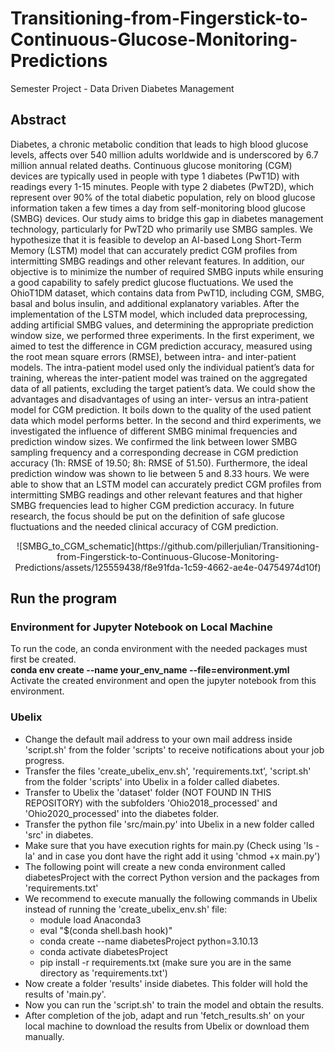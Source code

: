 # Transitioning-from-Fingerstick-to-Continuous-Glucose-Monitoring-Predictions
Semester Project - Data Driven Diabetes Management 

## Abstract 
Diabetes, a chronic metabolic condition that leads to high blood glucose levels, affects over 540 million adults worldwide and is underscored by 6.7 million annual related deaths. Continuous glucose monitoring (CGM) devices are typically used in people with type 1 diabetes (PwT1D) with readings every 1-15 minutes. People with type 2 diabetes (PwT2D), which represent over 90% of the total diabetic population, rely on blood glucose information taken a few times a day from self-monitoring blood glucose (SMBG) devices. Our study aims to bridge this gap in diabetes management technology, particularly for PwT2D who primarily use SMBG samples. We hypothesize that it is feasible to develop an AI-based Long Short-Term Memory (LSTM) model that can accurately predict CGM profiles from intermitting SMBG readings and other relevant features. In addition, our objective is to minimize the number of required SMBG inputs while ensuring a good capability to safely predict glucose fluctuations. We used the OhioT1DM dataset, which contains data from PwT1D, including CGM, SMBG, basal and bolus insulin, and additional explanatory variables. After the implementation of the LSTM model, which included data preprocessing, adding artificial SMBG values, and determining the appropriate prediction window size, we performed three experiments. In the first experiment, we aimed to test the difference in CGM prediction accuracy, measured using the root mean square errors (RMSE), between intra- and inter-patient models. The intra-patient model used only the individual patient’s data for training, whereas the inter-patient model was trained on the aggregated data of all patients, excluding the target patient’s data. We could show the advantages and disadvantages of using an inter- versus an intra-patient model for CGM prediction. It boils down to the quality of the used patient data which model performs better. In the second and third experiments, we investigated the influence of different SMBG minimal frequencies and prediction window sizes. We confirmed the link between lower SMBG sampling frequency and a corresponding decrease in CGM prediction accuracy (1h: RMSE of 19.50; 8h: RMSE of 51.50). Furthermore, the ideal prediction window was shown to lie between 5 and 8.33 hours. We were able to show that an LSTM model can accurately predict CGM profiles from intermitting SMBG readings and other relevant features and that higher SMBG frequencies lead to higher CGM prediction accuracy. In future research, the focus should be put on the definition of safe glucose fluctuations and the needed clinical accuracy of CGM prediction.


<p align="center">
  ![SMBG_to_CGM_schematic](https://github.com/pillerjulian/Transitioning-from-Fingerstick-to-Continuous-Glucose-Monitoring-Predictions/assets/125559438/f8e91fda-1c59-4662-ae4e-04754974d10f)
</p>


## Run the program
### Environment for Jupyter Notebook on Local Machine
To run the code, an conda environment with the needed packages must first be created. <br />
**conda env create --name your_env_name --file=environment.yml** <br />
Activate the created environment and open the jupyter notebook from this environment. 

### Ubelix
- Change the default mail address to your own mail address inside 'script.sh' from the folder 'scripts' to receive notifications about your job progress.
- Transfer the files 'create_ubelix_env.sh', 'requirements.txt', 'script.sh' from the folder 'scripts' into Ubelix in a folder called diabetes.
- Transfer to Ubelix the 'dataset' folder (NOT FOUND IN THIS REPOSITORY) with the subfolders 'Ohio2018_processed' and 'Ohio2020_processed' into the diabetes folder.
- Transfer the python file 'src/main.py' into Ubelix in a new folder called 'src' in diabetes.
- Make sure that you have execution rights for main.py (Check using 'ls -la' and in case you dont have the right add it using 'chmod +x main.py')
- The following point will create a new conda environment called diabetesProject with the correct Python version and the packages from 'requirements.txt'
- We recommend to execute manually the following commands in Ubelix instead of running the 'create_ubelix_env.sh' file:
  - module load Anaconda3
  - eval "$(conda shell.bash hook)"
  - conda create --name diabetesProject python=3.10.13
  - conda activate diabetesProject
  - pip install -r requirements.txt (make sure you are in the same directory as 'requirements.txt')
- Now create a folder 'results' inside diabetes. This folder will hold the results of 'main.py'.
- Now you can run the 'script.sh' to train the model and obtain the results.
- After completion of the job, adapt and run 'fetch_results.sh' on your local machine to download the results from Ubelix or download them manually.
